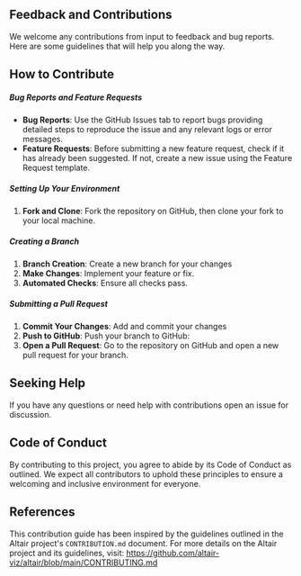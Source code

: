 ## Feedback and Contributions
We welcome any contributions from input to feedback and bug reports. Here are some guidelines that will help you along the way.

## How to Contribute

##### Bug Reports and Feature Requests
- **Bug Reports**: Use the GitHub Issues tab to report bugs providing detailed steps to reproduce the issue and any relevant logs or error messages.
- **Feature Requests**: Before submitting a new feature request, check if it has already been suggested. If not, create a new issue using the Feature Request template.

##### Setting Up Your Environment
1. **Fork and Clone**: Fork the repository on GitHub, then clone your fork to your local machine.

##### Creating a Branch
1. **Branch Creation**: Create a new branch for your changes
2. **Make Changes**: Implement your feature or fix.
3. **Automated Checks**: Ensure all checks pass.

##### Submitting a Pull Request
1. **Commit Your Changes**: Add and commit your changes
2. **Push to GitHub**: Push your branch to GitHub:
3. **Open a Pull Request**: Go to the repository on GitHub and open a new pull request for your branch.

## Seeking Help
If you have any questions or need help with contributions open an issue for discussion.

## Code of Conduct
By contributing to this project, you agree to abide by its Code of Conduct as outlined. We expect all contributors to uphold these principles to ensure a welcoming and inclusive environment for everyone. 

## References
This contribution guide has been inspired by the guidelines outlined in the Altair project's `CONTRIBUTION.md` document. For more details on the Altair project and its guidelines, visit: https://github.com/altair-viz/altair/blob/main/CONTRIBUTING.md

